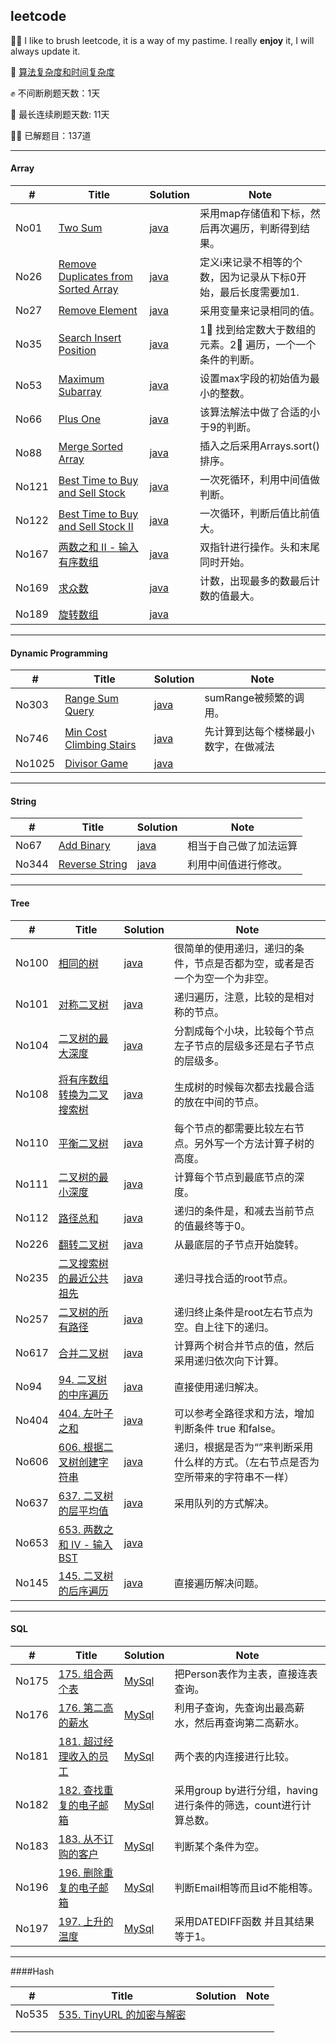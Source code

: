 ## leetcode

🚴‍♀️ I like to brush leetcode, it is a way of my pastime. I really **enjoy** it, I will always update it.

📖 [算法复杂度和时间复杂度](https://zhuanlan.zhihu.com/p/50479555)

✊ 不间断刷题天数：1天

🐘 最长连续刷题天数: 11天

🧗‍♂️ 已解题目：137道

-------

#### Array

| #     | Title                                                        | Solution                                                     | Note                                                         |
| ----- | ------------------------------------------------------------ | ------------------------------------------------------------ | ------------------------------------------------------------ |
| No01  | [Two Sum](https://leetcode.com/problems/two-sum/)            | [java](https://github.com/tujietg/Algorithm/blob/master/leetcode/Array/No01.java) | 采用map存储值和下标，然后再次遍历，判断得到结果。            |
| No26  | [Remove Duplicates from Sorted Array](<https://leetcode.com/problems/remove-duplicates-from-sorted-array/>) | [java](<https://github.com/tujietg/Algorithm/blob/master/leetcode/Array/No26.java>) | 定义i来记录不相等的个数，因为记录从下标0开始，最后长度需要加1. |
| No27  | [Remove Element](<https://leetcode.com/problems/remove-element/>) | [java](<https://github.com/tujietg/Algorithm/blob/master/leetcode/Array/No27.java>) | 采用变量来记录相同的值。                                     |
| No35  | [Search Insert Position](<https://leetcode.com/problems/search-insert-position/>) | [java](<https://github.com/tujietg/Algorithm/blob/master/leetcode/Array/No35.java>) | 1⃣ 找到给定数大于数组的元素。2⃣ 遍历，一个一个条件的判断。     |
| No53  | [Maximum Subarray](<https://leetcode.com/problems/maximum-subarray/>) | [java](<https://github.com/tujietg/Algorithm/blob/master/leetcode/Array/No53.java>) | 设置max字段的初始值为最小的整数。                            |
| No66  | [Plus One](<https://leetcode.com/problems/plus-one/>)        | [java](<https://github.com/tujietg/Algorithm/blob/master/leetcode/Array/No66.java>) | 该算法解法中做了合适的小于9的判断。                          |
| No88  | [Merge Sorted Array](<https://leetcode.com/problems/merge-sorted-array/>) | [java](<https://github.com/tujietg/Algorithm/blob/master/leetcode/Array/No88.java>) | 插入之后采用Arrays.sort()排序。                              |
| No121 | [Best Time to Buy and Sell Stock](<https://leetcode.com/problems/best-time-to-buy-and-sell-stock/>) | [java](<https://github.com/tujietg/Algorithm/blob/master/leetcode/Array/No121.java>) | 一次死循环，利用中间值做判断。                               |
| No122 | [Best Time to Buy and Sell Stock II](<https://leetcode.com/problems/best-time-to-buy-and-sell-stock-ii/>) | [java]()                                                     | 一次循环，判断后值比前值大。                                 |
| No167 | [两数之和 II - 输入有序数组](https://leetcode-cn.com/problems/two-sum-ii-input-array-is-sorted/) | [java](https://github.com/Programming-With-Love/leetcode/blob/master/leetcode/Array/No169.java) | 双指针进行操作。头和末尾同时开始。                           |
| No169 | [求众数](https://leetcode-cn.com/problems/majority-element/) | [java](https://github.com/Programming-With-Love/leetcode/blob/master/leetcode/Array/No169.java) | 计数，出现最多的数最后计数的值最大。                         |
| No189 | [旋转数组](https://leetcode-cn.com/problems/rotate-array/)   | [java](https://github.com/Programming-With-Love/leetcode/blob/master/leetcode/Array/No189.java) |                                                              |

-------

#### Dynamic Programming

| #      | Title                                                        | Solution | Note                                 |
| ------ | ------------------------------------------------------------ | -------- | ------------------------------------ |
| No303  | [Range Sum Query](https://leetcode.com/problems/range-sum-query-immutable/) | [java]() | sumRange被频繁的调用。               |
| No746  | [Min Cost Climbing Stairs](https://leetcode.com/problems/min-cost-climbing-stairs/) | [java]() | 先计算到达每个楼梯最小数字，在做减法 |
| No1025 | [Divisor Game](https://leetcode.com/problems/divisor-game/)  | [java]() |                                      |

-----

#### String

| #     | Title                                                        | Solution | Note                   |
| ----- | ------------------------------------------------------------ | -------- | ---------------------- |
| No67  | [Add Binary](https://leetcode.com/problems/add-binary/)      | [java]() | 相当于自己做了加法运算 |
| No344 | [Reverse String](https://leetcode.com/problems/reverse-string/) | [java]() | 利用中间值进行修改。   |

----

#### Tree

| #     | Title                                                        | Solution                                                     | Note                                                         |
| ----- | ------------------------------------------------------------ | ------------------------------------------------------------ | ------------------------------------------------------------ |
| No100 | [相同的树](https://leetcode-cn.com/problems/same-tree/)      | [java](https://github.com/Programming-With-Love/leetcode/blob/master/leetcode/Tree/No100.java) | 很简单的使用递归，递归的条件，节点是否都为空，或者是否一个为空一个为非空。 |
| No101 | [对称二叉树](https://leetcode-cn.com/problems/symmetric-tree/) | [java](https://github.com/Programming-With-Love/leetcode/blob/master/leetcode/Tree/No101.java) | 递归遍历，注意，比较的是相对称的节点。                       |
| No104 | [二叉树的最大深度](https://leetcode-cn.com/problems/maximum-depth-of-binary-tree/) | [java](https://github.com/Programming-With-Love/leetcode/blob/master/leetcode/Tree/No104.java) | 分割成每个小块，比较每个节点左子节点的层级多还是右子节点的层级多。 |
| No108 | [将有序数组转换为二叉搜索树](https://leetcode-cn.com/problems/convert-sorted-array-to-binary-search-tree/) | [java](https://github.com/Programming-With-Love/leetcode/blob/master/leetcode/Tree/No108.java) | 生成树的时候每次都去找最合适的放在中间的节点。               |
| No110 | [平衡二叉树](https://leetcode-cn.com/problems/balanced-binary-tree/) | [java](https://github.com/Programming-With-Love/leetcode/blob/master/leetcode/Tree/No110.java) | 每个节点的都需要比较左右节点。另外写一个方法计算子树的高度。 |
| No111 | [二叉树的最小深度](https://leetcode-cn.com/problems/minimum-depth-of-binary-tree/) | [java](https://github.com/Programming-With-Love/leetcode/blob/master/leetcode/Tree/No111.java) | 计算每个节点到最底节点的深度。                               |
| No112 | [路径总和](https://leetcode-cn.com/problems/path-sum/)       | [java](https://github.com/Programming-With-Love/leetcode/blob/master/leetcode/Tree/No112.java) | 递归的条件是，和减去当前节点的值最终等于0。                  |
| No226 | [翻转二叉树](https://leetcode-cn.com/problems/invert-binary-tree/) | [java](https://github.com/Programming-With-Love/leetcode/blob/master/leetcode/Tree/No226.java) | 从最底层的子节点开始旋转。                                   |
| No235 | [ 二叉搜索树的最近公共祖先](https://leetcode-cn.com/problems/lowest-common-ancestor-of-a-binary-search-tree/) | [java](https://github.com/Programming-With-Love/leetcode/blob/master/leetcode/Tree/No235.java) | 递归寻找合适的root节点。                                     |
| No257 | [二叉树的所有路径](https://leetcode-cn.com/problems/binary-tree-paths/) | [java](https://github.com/Programming-With-Love/leetcode/blob/master/leetcode/Tree/No257.java) | 递归终止条件是root左右节点为空。自上往下的递归。             |
| No617 | [合并二叉树](https://leetcode-cn.com/problems/merge-two-binary-trees/) | [java](https://github.com/Programming-With-Love/leetcode/blob/master/leetcode/Tree/No617.java) | 计算两个树合并节点的值，然后采用递归依次向下计算。           |
| No94  | [94. 二叉树的中序遍历](https://leetcode-cn.com/problems/binary-tree-inorder-traversal/) | [java](https://github.com/Programming-With-Love/leetcode/blob/master/leetcode/Tree/No94.java) | 直接使用递归解决。                                           |
| No404 | [404. 左叶子之和](https://leetcode-cn.com/problems/sum-of-left-leaves/) | [java](https://github.com/Programming-With-Love/leetcode/blob/master/leetcode/Tree/No404.java) | 可以参考全路径求和方法，增加判断条件 true 和false。          |
| No606 | [606. 根据二叉树创建字符串](https://leetcode-cn.com/problems/construct-string-from-binary-tree/) | [java](https://github.com/Programming-With-Love/leetcode/blob/master/leetcode/Tree/No606.java) | 递归，根据是否为“”来判断采用什么样的方式。（左右节点是否为空所带来的字符串不一样） |
| No637 | [637. 二叉树的层平均值](https://leetcode-cn.com/problems/average-of-levels-in-binary-tree/) | [java](https://github.com/Programming-With-Love/leetcode/blob/master/leetcode/Tree/No637.java) | 采用队列的方式解决。                                         |
| No653 | [653. 两数之和 IV - 输入 BST](https://leetcode-cn.com/problems/two-sum-iv-input-is-a-bst/) | [java](https://github.com/Programming-With-Love/leetcode/blob/master/leetcode/Tree/No653.java) |                                                              |
| No145 | [145. 二叉树的后序遍历](https://leetcode-cn.com/problems/binary-tree-postorder-traversal/) | [java](https://github.com/Programming-With-Love/leetcode/blob/master/leetcode/Tree/No145.java) | 直接遍历解决问题。                                           |

---

#### SQL

| #     | Title                                                        | Solution                                                     | Note                                                         |
| ----- | ------------------------------------------------------------ | ------------------------------------------------------------ | ------------------------------------------------------------ |
| No175 | [175. 组合两个表](https://leetcode-cn.com/problems/combine-two-tables/) | [MySql](https://github.com/Programming-With-Love/leetcode/blob/master/leetcode/SQL/No175.sql) | 把Person表作为主表，直接连表查询。                           |
| No176 | [176. 第二高的薪水](https://leetcode-cn.com/problems/second-highest-salary/) | [MySql](https://github.com/Programming-With-Love/leetcode/blob/master/leetcode/SQL/No176.sql) | 利用子查询，先查询出最高薪水，然后再查询第二高薪水。         |
| No181 | [181. 超过经理收入的员工](https://leetcode-cn.com/problems/employees-earning-more-than-their-managers/) | [MySql](https://github.com/Programming-With-Love/leetcode/blob/master/leetcode/SQL/No181.sql) | 两个表的内连接进行比较。                                     |
| No182 | [182. 查找重复的电子邮箱](https://leetcode-cn.com/problems/duplicate-emails/) | [MySql](https://github.com/Programming-With-Love/leetcode/blob/master/leetcode/SQL/No182.sql) | 采用group by进行分组，having进行条件的筛选，count进行计算总数。 |
| No183 | [183. 从不订购的客户](https://leetcode-cn.com/problems/customers-who-never-order/) | [MySql](https://github.com/Programming-With-Love/leetcode/blob/master/leetcode/SQL/No183.sql) | 判断某个条件为空。                                           |
| No196 | [196. 删除重复的电子邮箱](https://leetcode-cn.com/problems/delete-duplicate-emails/) | [MySql](https://github.com/Programming-With-Love/leetcode/blob/master/leetcode/SQL/No196.sql) | 判断Email相等而且id不能相等。                                |
| No197 | [197. 上升的温度](https://leetcode-cn.com/problems/rising-temperature/) | [MySql](https://github.com/Programming-With-Love/leetcode/blob/master/leetcode/SQL/No197.sql) | 采用DATEDIFF函数 并且其结果等于1。                           |

---

####Hash

| #     | Title                                                        | Solution | Note |
| ----- | ------------------------------------------------------------ | -------- | ---- |
| No535 | [535. TinyURL 的加密与解密](https://leetcode-cn.com/problems/encode-and-decode-tinyurl/) |          |      |
|       |                                                              |          |      |
|       |                                                              |          |      |



